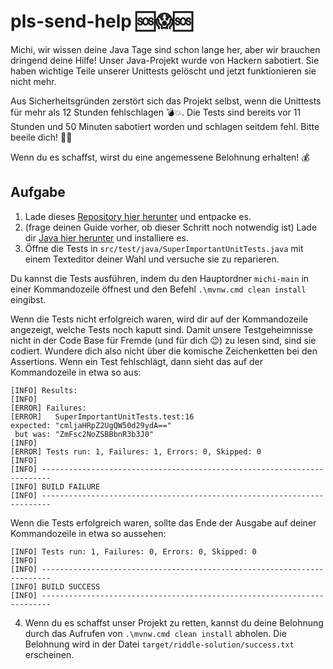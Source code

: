 # pls-send-help 🆘😱🆘

Michi, wir wissen deine Java Tage sind schon lange her, aber wir brauchen dringend deine Hilfe! Unser Java-Projekt wurde von Hackern sabotiert. Sie haben wichtige Teile unserer Unittests gelöscht und jetzt funktionieren sie nicht mehr.

Aus Sicherheitsgründen zerstört sich das Projekt selbst, wenn die Unittests für mehr als 12 Stunden fehlschlagen 💣💥. Die Tests sind bereits vor 11 Stunden und 50 Minuten sabotiert worden und schlagen seitdem fehl. Bitte beeile dich! 🏃‍♂️

Wenn du es schaffst, wirst du eine angemessene Belohnung erhalten! 💰

## Aufgabe
1. Lade dieses [Repository hier herunter](https://github.com/RecklessRiddleRequester/michi/archive/refs/heads/main.zip) und entpacke es.
2. (frage deinen Guide vorher, ob dieser Schritt noch notwendig ist) Lade dir [Java hier herunter](https://aka.ms/download-jdk/microsoft-jdk-21.0.3-windows-x64.msi) und installiere es.
3. Öffne die Tests in `src/test/java/SuperImportantUnitTests.java` mit einem Texteditor deiner Wahl und versuche sie zu reparieren.

Du kannst die Tests ausführen, indem du den Hauptordner `michi-main` in einer Kommandozeile öffnest und den Befehl `.\mvnw.cmd clean install` eingibst.

Wenn die Tests nicht erfolgreich waren, wird dir auf der Kommandozeile angezeigt, welche Tests noch kaputt sind. Damit unsere Testgeheimnisse nicht in der Code Base für Fremde (und für dich 😉) zu lesen sind, sind sie codiert. Wundere dich also nicht über die komische Zeichenketten bei den Assertions. Wenn ein Test fehlschlägt, dann sieht das auf der Kommandozeile in etwa so aus:
```shell
[INFO] Results:
[INFO] 
[ERROR] Failures: 
[ERROR]   SuperImportantUnitTests.test:16 
expected: "cmljaHRpZ2UgQW50d29ydA=="
 but was: "ZmFsc2NoZSBBbnR3b3J0"
[INFO] 
[ERROR] Tests run: 1, Failures: 1, Errors: 0, Skipped: 0
[INFO] 
[INFO] ------------------------------------------------------------------------
[INFO] BUILD FAILURE
[INFO] ------------------------------------------------------------------------
```

Wenn die Tests erfolgreich waren, sollte das Ende der Ausgabe auf deiner Kommandozeile in etwa so aussehen:
```shell
[INFO] Tests run: 1, Failures: 0, Errors: 0, Skipped: 0
[INFO] 
[INFO] ------------------------------------------------------------------------
[INFO] BUILD SUCCESS
[INFO] ------------------------------------------------------------------------
```
4. Wenn du es schaffst unser Projekt zu retten, kannst du deine Belohnung durch das Aufrufen von `.\mvnw.cmd clean install` abholen. Die Belohnung wird in der Datei `target/riddle-solution/success.txt` erscheinen.
